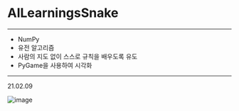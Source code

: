 # AILearningsSnake
---
+ NumPy
+ 유전 알고리즘
+ 사람의 지도 없이 스스로 규칙을 배우도록 유도
+ PyGame을 사용하여 시각화



---
21.02.09

![image](https://user-images.githubusercontent.com/59404670/107368116-7f60a680-6b23-11eb-96d0-3db6a1c425c9.png)
